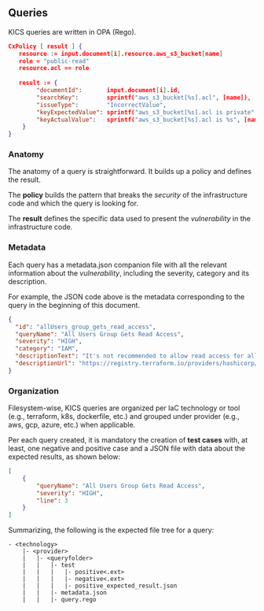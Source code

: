 ## Queries

KICS queries are written in OPA (Rego).

```json
CxPolicy [ result ] {
   resource := input.document[i].resource.aws_s3_bucket[name]
   role = "public-read"
   resource.acl == role
   
   result := {
        "documentId": 		input.document[i].id,
        "searchKey": 	    sprintf("aws_s3_bucket[%s].acl", [name]),
        "issueType":	    "IncorrectValue",
        "keyExpectedValue": sprintf("aws_s3_bucket[%s].acl is private", [name]),
        "keyActualValue": 	sprintf("aws_s3_bucket[%s].acl is %s", [name, role])
    }
}
```

### Anatomy

The anatomy of a query is straightforward. It builds up a policy and defines the result.

The **policy** builds the pattern that breaks the *security* of the infrastructure code and which the query is looking for.

The **result** defines the specific data used to present the *vulnerability* in the infrastructure code.


### Metadata

Each query has a metadata.json companion file with all the relevant information about the *vulnerability*, including 
the severity, category and its description.

For example, the JSON code above is the metadata corresponding to the query in the beginning of this document.
```json
{
  "id": "allUsers_group_gets_read_access",
  "queryName": "All Users Group Gets Read Access",
  "severity": "HIGH",
  "category": "IAM",
  "descriptionText": "It's not recommended to allow read access for all user groups.",
  "descriptionUrl": "https://registry.terraform.io/providers/hashicorp/aws/latest/docs/resources/s3_bucket#acl"
}
```


### Organization
Filesystem-wise, KICS queries are organized per IaC technology or tool (e.g., terraform, k8s, dockerfile, etc.) and grouped 
under provider (e.g., aws, gcp, azure, etc.) when applicable.

Per each query created, it is mandatory the creation of **test cases** with, at least, one negative and positive case and a JSON file 
with data about the expected results, as shown below:
```json
[
	{
		"queryName": "All Users Group Gets Read Access",
		"severity": "HIGH",
		"line": 3
	}
]
```

Summarizing, the following is the expected file tree for a query:
```none
- <technology>
    |- <provider>
    |   |- <queryfolder>
    |   |   |- test
    |   |   |   |- positive<.ext>
    |   |   |   |- negative<.ext>
    |   |   |   |- positive_expected_result.json
    |   |   |- metadata.json
    |   |   |- query.rego
```

